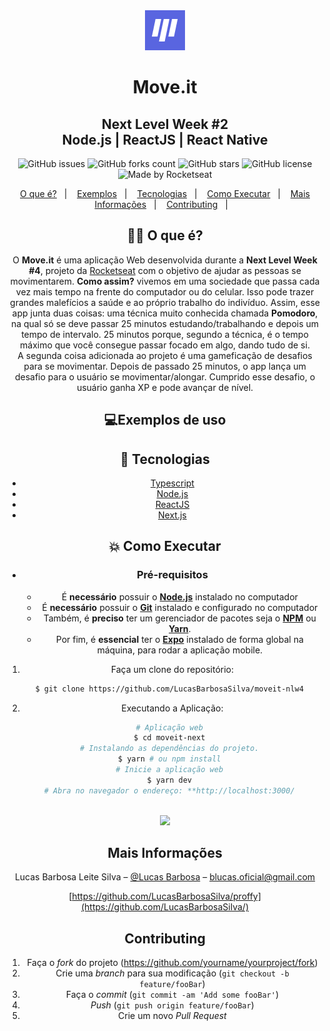 <div align="center">
  <img src="/moveit-next/public/favicon.png" />
  <h1>Move.it</h1>
<div>
<h2 align="center">
  Next Level Week #2<br/>
  Node.js | ReactJS | React Native
</h1>
<p align="center">
  <img alt="GitHub issues" src="https://img.shields.io/github/issues/LucasBarbosaSilva/proffy?style=flat-square">
  <img alt="GitHub forks count" src="https://img.shields.io/github/forks/LucasBarbosaSilva/proffy?style=flat-square">
  <img alt="GitHub stars" src="https://img.shields.io/github/stars/LucasBarbosaSilva/proffy?style=flat-square">
  <img alt="GitHub license" src="https://img.shields.io/github/license/LucasBarbosaSilva/proffy?style=flat-square">
  <img alt="Made by Rocketseat" src="https://img.shields.io/badge/made%20by-Rocketseat-%237519C1?style=flat-square"><br/>
</p>
<p align="center">
  <a href="#bookmark-o-que-%C3%A9">O que é?</a>&nbsp;&nbsp;&nbsp;|&nbsp;&nbsp;&nbsp;
  <a href="#bookmark-exemplos-de-uso">Exemplos</a>&nbsp;&nbsp;&nbsp;|&nbsp;&nbsp;&nbsp;
  <a href="#rocket-tecnologias">Tecnologias</a>&nbsp;&nbsp;&nbsp;|&nbsp;&nbsp;&nbsp;
  <a href="#boom-como-executar">Como Executar</a>&nbsp;&nbsp;&nbsp;|&nbsp;&nbsp;&nbsp;
  <a href="#mais-informações">Mais Informações</a>&nbsp;&nbsp;&nbsp;|&nbsp;&nbsp;&nbsp;
  <a href="#Contributing">Contributing</a>&nbsp;&nbsp;&nbsp;|&nbsp;&nbsp;&nbsp;
</p>

## 🔎🏃‍ O que é?

O **Move.it** é uma aplicação Web desenvolvida durante a **Next Level Week #4**, projeto da [Rocketseat](https://rocketseat.com.br/) com o objetivo de ajudar as pessoas se movimentarem. **Como assim?** vivemos em uma sociedade que passa cada vez mais tempo na frente do computador ou do celular. Isso pode trazer grandes malefícios a saúde e ao próprio trabalho do indivíduo. Assim, esse app junta duas coisas: uma técnica muito conhecida chamada **Pomodoro**, na qual só se deve passar 25 minutos estudando/trabalhando e depois um tempo de intervalo. 25 minutos porque, segundo a técnica, é o tempo máximo que você consegue passar focado em algo, dando tudo de si.
<br/>
A segunda coisa adicionada ao projeto é uma gameficação de desafios para se movimentar. Depois de passado 25 minutos, o app lança um desafio para o usuário se movimentar/alongar. Cumprido esse desafio, o usuário ganha XP e pode avançar de nível.

## 💻Exemplos de uso


## :rocket: Tecnologias

-  [Typescript](https://www.typescriptlang.org/)
-  [Node.js](https://nodejs.org/en/)
-  [ReactJS](https://reactjs.org/)
-  [Next.js](https://nextjs.org/)

## :boom: Como Executar

- ### **Pré-requisitos**

  - É **necessário** possuir o **[Node.js](https://nodejs.org/en/)** instalado no computador
  - É **necessário** possuir o **[Git](https://git-scm.com/)** instalado e configurado no computador
  - Também, é **preciso** ter um gerenciador de pacotes seja o **[NPM](https://www.npmjs.com/)** ou **[Yarn](https://yarnpkg.com/)**.
  - Por fim, é **essencial** ter o **[Expo](https://expo.io/)** instalado de forma global na máquina, para rodar a aplicação mobile.

1. Faça um clone do repositório:

```sh
  $ git clone https://github.com/LucasBarbosaSilva/moveit-nlw4
```

2. Executando a Aplicação:

```sh
  # Aplicação web
  $ cd moveit-next
  # Instalando as dependências do projeto.
  $ yarn # ou npm install
  # Inicie a aplicação web
  $ yarn dev
  # Abra no navegador o endereço: **http://localhost:3000/
  
```


![](../header.png)

## Mais Informações

Lucas Barbosa Leite Silva – [@Lucas Barbosa](https://www.linkedin.com/in/lucas-barbosa-4076ab1a6/) – blucas.oficial@gmail.com

[https://github.com/LucasBarbosaSilva/proffy](https://github.com/LucasBarbosaSilva/)

## Contributing

1. Faça o _fork_ do projeto (<https://github.com/yourname/yourproject/fork>)
2. Crie uma _branch_ para sua modificação (`git checkout -b feature/fooBar`)
3. Faça o _commit_ (`git commit -am 'Add some fooBar'`)
4. _Push_ (`git push origin feature/fooBar`)
5. Crie um novo _Pull Request_

[npm-image]: https://img.shields.io/npm/v/datadog-metrics.svg?style=flat-square
[npm-url]: https://npmjs.org/package/datadog-metrics
[npm-downloads]: https://img.shields.io/npm/dm/datadog-metrics.svg?style=flat-square
[travis-image]: https://img.shields.io/travis/dbader/node-datadog-metrics/master.svg?style=flat-square
[travis-url]: https://travis-ci.org/dbader/node-datadog-metrics

